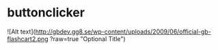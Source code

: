 # buttonclicker
![Alt text](http://gbdev.gg8.se/wp-content/uploads/2009/06/official-gb-flashcart2.png ?raw=true "Optional Title")
